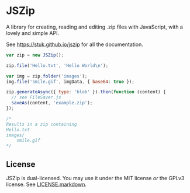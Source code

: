 # JSZip

A library for creating, reading and editing .zip files with JavaScript, with a
lovely and simple API.

See https://stuk.github.io/jszip for all the documentation.

```javascript
var zip = new JSZip();

zip.file('Hello.txt', 'Hello World\n');

var img = zip.folder('images');
img.file('smile.gif', imgData, { base64: true });

zip.generateAsync({ type: 'blob' }).then(function (content) {
  // see FileSaver.js
  saveAs(content, 'example.zip');
});

/*
Results in a zip containing
Hello.txt
images/
    smile.gif
*/
```

## License

JSZip is dual-licensed. You may use it under the MIT license _or_ the GPLv3
license. See [LICENSE.markdown](LICENSE.markdown).
